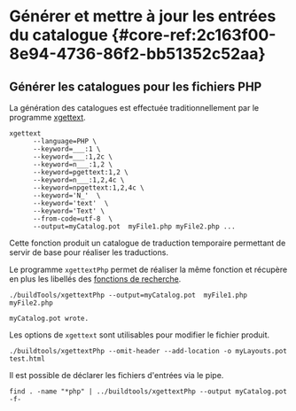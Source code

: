 # Générer et mettre à jour les entrées du catalogue {#core-ref:2c163f00-8e94-4736-86f2-bb51352c52aa}

## Générer les catalogues pour les fichiers PHP

La génération des catalogues est effectuée traditionnellement par le programme
 [xgettext][xgettext].

    xgettext 
          --language=PHP \
          --keyword=___:1 \
          --keyword=___:1,2c \
          --keyword=n___:1,2 \
          --keyword=pgettext:1,2 \
          --keyword=n___:1,2,4c \
          --keyword=npgettext:1,2,4c \
          --keyword='N_'  \
          --keyword='text'  \
          --keyword='Text' \
          --from-code=utf-8  \
          --output=myCatalog.pot  myFile1.php myFile2.php ...

Cette fonction produit un catalogue de traduction temporaire permettant de
servir de base pour réaliser les traductions.

Le programme `xgettextPhp` permet de réaliser la même fonction et récupère en
plus les libellés des [fonctions de recherche][searchLabel].

    ./buildTools/xgettextPhp --output=myCatalog.pot  myFile1.php myFile2.php
    
    myCatalog.pot wrote.

Les options de `xgettext` sont utilisables pour modifier le fichier produit.

    ./buildtools/xgettextPhp --omit-header --add-location -o myLayouts.pot test.html

Il est possible de déclarer les fichiers d'entrées via le pipe.

    find . -name "*php" | ../buildtools/xgettextPhp --output myCatalog.pot -f-

<!-- link -->
[wikiGettext]:       http://fr.wikipedia.org/wiki/GNU_gettext "Gettext sur Wikipédia"
[phpGettext]:        http://www.php.net/manual/fr/function.gettext.php "gettext sur php.net"
[actions]:           #core-ref:e67d8aeb-939c-46e3-9be8-6fc3ba75ebc2 "Action Dynacase"
[wsh]:               #core-ref:4df1314f-9fdd-4a7f-af37-a18cc39f3505 "Script Dynacase"
[gencatalog]:        #core-ref:2c163f00-8e94-4736-86f2-bb51352c52aa
[pgettext]:          http://www.gnu.org/software/gettext/manual/html_node/Contexts.html "Contexte dans gettext"
[ngettext]:          http://www.php.net/manual/fr/function.ngettext.php "ngettext sur php.net"
[layout]:           #core-ref:5f4a2f4b-9ceb-42db-8ac1-2a7baa621ce2
[xgettext]:         http://www.gnu.org/software/gettext/manual/html_node/xgettext-Invocation.htm "xgettext reference"
[famdecl]:          #core-ref:cfc7f53b-7982-431e-a04b-7b54eddf4a75
[gettextutil]:      http://www.gnu.org/software/gettext/manual/html_node/index.html#Top
[searchLabel]:      #core-ref:b318bafc-adf9-4ebc-802d-0cb1a8f82054 "search Label"